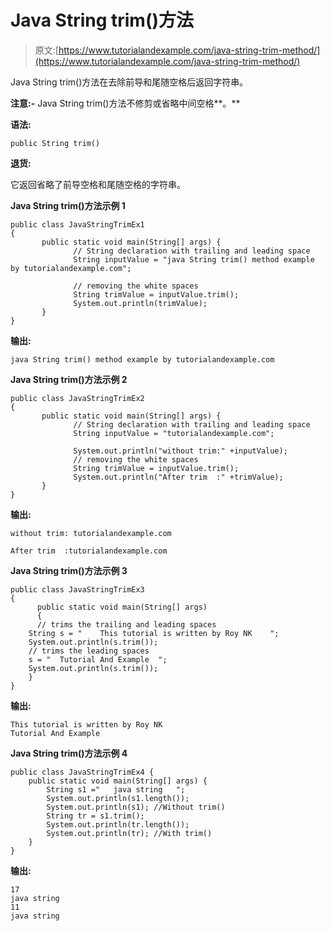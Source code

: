 # Java String trim()方法

> 原文:[https://www.tutorialandexample.com/java-string-trim-method/](https://www.tutorialandexample.com/java-string-trim-method/)

Java String trim()方法在去除前导和尾随空格后返回字符串。

**注意:-** Java String trim()方法不修剪或省略中间空格**。**

**语法:**

```
public String trim()
```

**退货:**

它返回省略了前导空格和尾随空格的字符串。

**Java String trim()方法示例 1**

```
public class JavaStringTrimEx1
{
       public static void main(String[] args) {
              // String declaration with trailing and leading space
              String inputValue = "java String trim() method example by tutorialandexample.com";                                             
              // removing the white spaces
              String trimValue = inputValue.trim();
              System.out.println(trimValue);
       }
}
```

**输出:**

```
java String trim() method example by tutorialandexample.com
```

**Java String trim()方法示例 2**

```
public class JavaStringTrimEx2
{
       public static void main(String[] args) {
              // String declaration with trailing and leading space
              String inputValue = "tutorialandexample.com";                                            
              System.out.println("without trim:" +inputValue);
              // removing the white spaces
              String trimValue = inputValue.trim();
              System.out.println("After trim  :" +trimValue);
       }
}
```

**输出:**

```
without trim: tutorialandexample.com                                             
After trim  :tutorialandexample.com
```

**Java String trim()方法示例 3**

```
public class JavaStringTrimEx3
{
      public static void main(String[] args)
      {     
      // trims the trailing and leading spaces
    String s = "    This tutorial is written by Roy NK    ";
    System.out.println(s.trim());     
    // trims the leading spaces
    s = "  Tutorial And Example  ";
    System.out.println(s.trim());          
    }
}
```

**输出:**

```
This tutorial is written by Roy NK
Tutorial And Example
```

**Java String trim()方法示例 4**

```
public class JavaStringTrimEx4 { 
    public static void main(String[] args) { 
        String s1 ="   java string   "; 
        System.out.println(s1.length()); 
        System.out.println(s1); //Without trim() 
        String tr = s1.trim(); 
        System.out.println(tr.length()); 
        System.out.println(tr); //With trim() 
    } 
}
```

**输出:**

```
17
java string  
11
java string
```